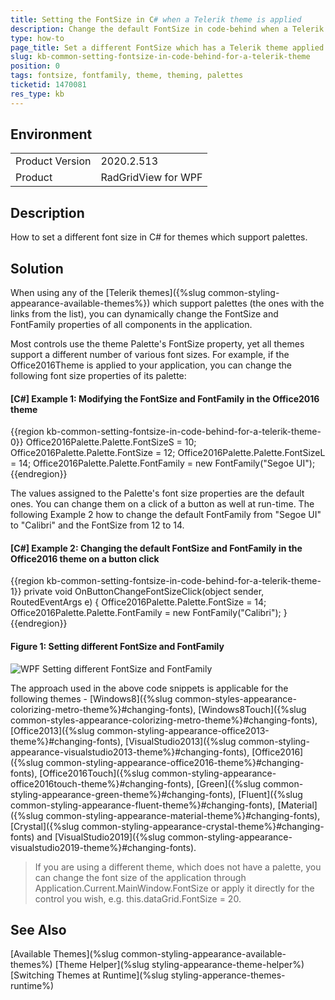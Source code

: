 ```yaml
---
title: Setting the FontSize in C# when a Telerik theme is applied
description: Change the default FontSize in code-behind when a Telerik theme is applied.
type: how-to
page_title: Set a different FontSize which has a Telerik theme applied
slug: kb-common-setting-fontsize-in-code-behind-for-a-telerik-theme
position: 0
tags: fontsize, fontfamily, theme, theming, palettes
ticketid: 1470081
res_type: kb
---
```


## Environment
<table>
	<tbody>
		<tr>
			<td>Product Version</td>
			<td>2020.2.513</td>
		</tr>
		<tr>
			<td>Product</td>
			<td>RadGridView for WPF</td>
		</tr>
	</tbody>
</table>


## Description
How to set a different font size in C# for themes which support palettes.

## Solution
When using any of the [Telerik themes]({%slug common-styling-appearance-available-themes%}) which support palettes (the ones with the links from the list), you can dynamically change the FontSize and FontFamily properties of all components in the application.

Most controls use the theme Palette's FontSize property, yet all themes support a different number of various font sizes. For example, if the Office2016Theme is applied to your application, you can change the following font size properties of its palette:

#### __[C#] Example 1: Modifying the FontSize and FontFamily in the Office2016 theme__
{{region kb-common-setting-fontsize-in-code-behind-for-a-telerik-theme-0}}
	Office2016Palette.Palette.FontSizeS = 10; 
	Office2016Palette.Palette.FontSize = 12; 
	Office2016Palette.Palette.FontSizeL = 14;
	Office2016Palette.Palette.FontFamily = new FontFamily("Segoe UI"); 
{{endregion}}

The values assigned to the Palette's font size properties are the default ones. You can change them on a click of a button as well at run-time. The following Example 2 how to change the default FontFamily from "Segoe UI" to "Calibri" and the FontSize from 12 to 14.


#### __[C#] Example 2: Changing the default FontSize and FontFamily in the Office2016 theme on a button click__
{{region kb-common-setting-fontsize-in-code-behind-for-a-telerik-theme-1}}
	private void OnButtonChangeFontSizeClick(object sender, RoutedEventArgs e) 
	{ 
		Office2016Palette.Palette.FontSize = 14; 
		Office2016Palette.Palette.FontFamily = new FontFamily("Calibri"); 
	} 
{{endregion}}

#### __Figure 1: Setting different FontSize and FontFamily__
![WPF Setting different FontSize and FontFamily](../styling-and-appearance/images/common-styling-appearance-office2016-theme-1.png)	

The approach used in the above code snippets is applicable for the following themes - [Windows8]({%slug common-styles-appearance-colorizing-metro-theme%}#changing-fonts), [Windows8Touch]({%slug common-styles-appearance-colorizing-metro-theme%}#changing-fonts), [Office2013]({%slug common-styling-appearance-office2013-theme%}#changing-fonts), [VisualStudio2013]({%slug common-styling-appearance-visualstudio2013-theme%}#changing-fonts), [Office2016]({%slug common-styling-appearance-office2016-theme%}#changing-fonts), [Office2016Touch]({%slug common-styling-appearance-office2016touch-theme%}#changing-fonts), [Green]({%slug common-styling-appearance-green-theme%}#changing-fonts), [Fluent]({%slug common-styling-appearance-fluent-theme%}#changing-fonts), [Material]({%slug common-styling-appearance-material-theme%}#changing-fonts), [Crystal]({%slug common-styling-appearance-crystal-theme%}#changing-fonts) and [VisualStudio2019]({%slug common-styling-appearance-visualstudio2019-theme%}#changing-fonts).

>If you are using a different theme, which does not have a palette, you can change the font size of the application through Application.Current.MainWindow.FontSize or apply it directly for the control you wish, e.g. this.dataGrid.FontSize = 20.

## See Also
[Available Themes](%slug common-styling-appearance-available-themes%)
[Theme Helper](%slug styling-appearance-theme-helper%)
[Switching Themes at Runtime](%slug styling-apperance-themes-runtime%)
